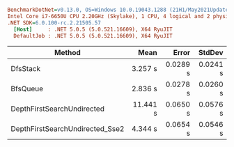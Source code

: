``` ini

BenchmarkDotNet=v0.13.0, OS=Windows 10.0.19043.1288 (21H1/May2021Update)
Intel Core i7-6650U CPU 2.20GHz (Skylake), 1 CPU, 4 logical and 2 physical cores
.NET SDK=6.0.100-rc.2.21505.57
  [Host]     : .NET 5.0.5 (5.0.521.16609), X64 RyuJIT
  DefaultJob : .NET 5.0.5 (5.0.521.16609), X64 RyuJIT


```
|                          Method |     Mean |    Error |   StdDev |
|-------------------------------- |---------:|---------:|---------:|
|                        DfsStack |  3.257 s | 0.0289 s | 0.0241 s |
|                        BfsQueue |  2.836 s | 0.0278 s | 0.0260 s |
|      DepthFirstSearchUndirected | 11.441 s | 0.0650 s | 0.0576 s |
| DepthFirstSearchUndirected_Sse2 |  4.344 s | 0.0654 s | 0.0546 s |
